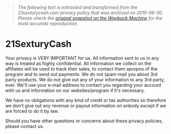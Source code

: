 > *The following text is extracted and transformed from the 21sexturycash.com privacy policy that was archived on 2015-06-30. Please check the [original snapshot on the Wayback Machine](https://web.archive.org/web/20150630195154id_/http%3A//21sexturycash.com/wlaffiliate/privacy) for the most accurate reproduction.*

# 21SexturyCash

Your privacy is VERY IMPORTANT for us. All information sent to us in any way is treated as highly confidential. All information we collect on the affiliates will be used to track their sales, to contact them apropos of the program and to send out payments. We do not spam-mail you about 3rd party products. We do not give out any of your information to any 3rd party, ever. We'll use your e-mail address to contact you regarding your account with us and information on our websites/program if it's necessary.

We have no obligations with any kind of credit or tax authorities so therefore we don't give out any revenue or payout information on anbody except if we are forced to do it by law.

Should you have other questions or concerns about these privacy policies, please contact us.
